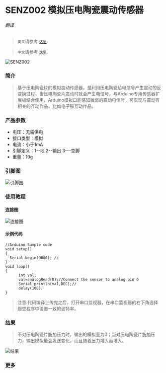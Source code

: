 # SENZ002 模拟压电陶瓷震动传感器

###### 翻译

> `英文`请参考 [`这里`](https://github.com/FizzyStudio/SENZ002_Analog-Piezo-Disk-Vibration-Sensor/blob/master/README.md).

> `中文`请参考 [`这里`](https://github.com/FizzyStudio/SENZ002_Analog-Piezo-Disk-Vibration-Sensor/blob/master/README_CN.md).

![](https://github.com/FizzyStudio/SENZ002_Analog-Piezo-Disk-Vibration-Sensor/blob/master/pic/SENZ002.jpg "SENZ002") 

### 简介

> 基于压电陶瓷片的模拟震动传感器，是利用压电陶瓷给电信号产生震动的反变换过程，当压电陶瓷片震动时就会产生电信号，与Arduino专用传感器扩展板结合使用，Arduino模拟口能感知微弱的震动电信号，可实现与震动有相关的互动作品，比如电子鼓互动作品。

### 产品参数

* 电压：无需供电
* 接口类型：模拟
* 电流：小于1mA
* 引脚定义：1--地 2--输出 3---空脚
* 重量：10g

### 引脚图

![](https://github.com/FizzyStudio/SENZ002_Analog-Piezo-Disk-Vibration-Sensor/blob/master/pic/SENZ002_2.png "引脚图") 

### 使用教程

#### 连接图

![](https://github.com/FizzyStudio/SENZ002_Analog-Piezo-Disk-Vibration-Sensor/blob/master/pic/SENZ002_3.png "连接图") 

#### 示例代码

    //Arduino Sample code
    void setup()
    {
      Serial.begin(9600); //
    }
    void loop()
    {
          int val;
          val=analogRead(0);//Connect the sensor to analog pin 0
          Serial.println(val,DEC);//
          delay(100);
    }

> 注意:代码编译上传完之后，打开串口监视器，在串口监视器的右下角选择跟您程序中设置一致的波特率。


### 结果

> 不对压电陶瓷片施加压力时，输出的模拟量为0；当对压电陶瓷片施加压力，输出模拟量会发送变化，而且随着压力增大而增大。

![](https://github.com/FizzyStudio/SENZ002_Analog-Piezo-Disk-Vibration-Sensor/blob/master/pic/SENZ002_4.png "结果") 

### 更多




